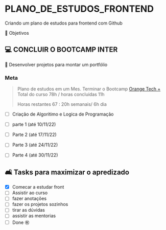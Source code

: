 # PLANO_DE_ESTUDOS_FRONTEND

Criando um plano de estudos para frontend com Github

🌟 Objetivos

## 💻 CONCLUIR O BOOTCAMP INTER
📁 Desenvolver projetos para montar um portfólio
### Meta
> Plano de estudos em um Mes.
> Terminar o Bootcamp [Orange Tech +](https://web.dio.me/track/orange-tech)
> Total do curso 78h / horas concluidas 11h
>  
> Horas restantes 67 : 20h semanais/ 6h dia

- [ ] Criação de Algoritimo e Logica de Programação

- [ ] parte 1 (até 10/11/22)
- [ ] Parte 2 (até 17/11/22)
- [ ] Parte 3 (até 24/11/22)
- [ ] Parte 4 (até 30/11/22)


## 🛋️ Tasks para maximizar o apredizado

- [x] Comecar a estudar front
- [ ] Assistir ao curso
- [ ] fazer anotações
- [ ] fazer os projetos sozinhos
- [ ] tirar as dúvidas
- [ ] assistir as mentorias
- [ ] Done ㊗️

<!-- O nobre projeta coisas nobres, e na sua nobreza persaverará -->
